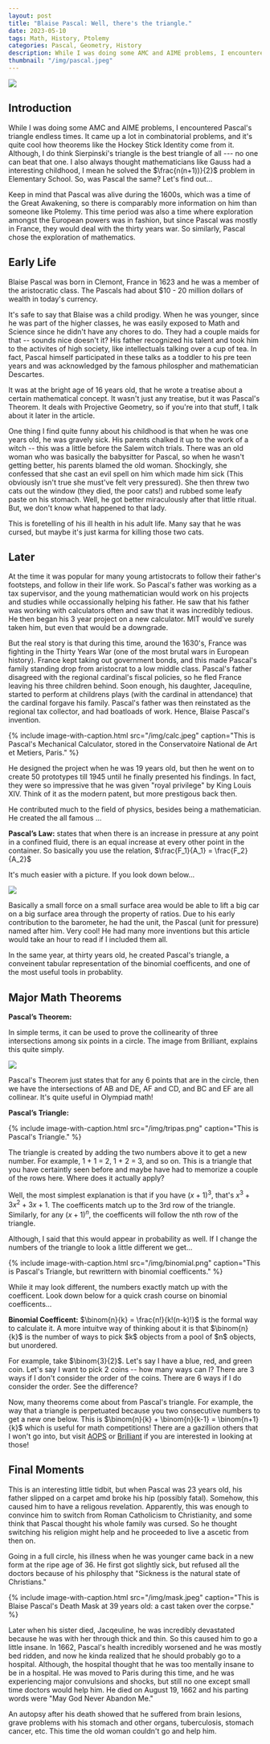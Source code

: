 ```yaml
---
layout: post
title: "Blaise Pascal: Well, there's the triangle."
date: 2023-05-10
tags: Math, History, Ptolemy
categories: Pascal, Geometry, History
description: While I was doing some AMC and AIME problems, I encountered Pascal's triangle endless times. In came up a lot in combinatorial problems, and it's quite cool how theorems like the Hockey Stick Identity come from it. Although, I do think Sierpinski's triangle is the best triangle of all --- no one can beat that one. I also always thought mathematicians like Gauss had a interesting childhood, I mean he solved the n(n+1)/2 problem in Elementary. So, was Pascal the same? Let's find out...
thumbnail: "/img/pascal.jpeg"
---
```


<img class="normal" src="/img/pascal.jpeg">

## Introduction

While I was doing some AMC and AIME problems, I encountered Pascal's triangle endless times. It came up a lot in combinatorial problems, and it's quite cool how theorems like the Hockey Stick Identity come from it. Although, I do think Sierpinski's triangle is the best triangle of all --- no one can beat that one. I also always thought mathematicians like Gauss had a interesting childhood, I mean he solved the $\frac{n(n+1))}{2}$ problem in Elementary School. So, was Pascal the same? Let's find out...

Keep in mind that Pascal was alive during the 1600s, which was a time of the Great Awakening, so there is comparably more information on him than someone like Ptolemy. This time period was also a time where exploration amongst the European powers was in fashion, but since Pascal was mostly in France, they would deal with the thirty years war. So similarly, Pascal chose the exploration of mathematics. 

## Early Life

Blaise Pascal was born in Clemont, France in 1623 and he was a member of the aristocratic class. The Pascals had about $10 - 20 million dollars of wealth in today's currency. 

It's safe to say that Blaise was a child prodigy. When he was younger, since he was part of the higher classes, he was easily exposed to Math and Science since he didn't have any chores to do. They had a couple maids for that -- sounds nice doesn't it? His father recognized his talent and took him to the activites of high society, like intellectuals talking over a cup of tea. In fact, Pascal himself participated in these talks as a toddler to his pre teen years and was acknowledged by the famous philospher and mathematician Descartes. 

 It was at the bright age of 16 years old, that he wrote a treatise about a certain mathematical concept. It wasn't just any treatise, but it was Pascal's Theorem. It deals with Projective Geometry, so if you're into that stuff, I talk about it later in the article. 

One thing I find quite funny about his childhood is that when he was one years old, he was gravely sick. His parents chalked it up to the work of a witch -- this was a little before the Salem witch trials. There was an old woman who was basically the babysitter for Pascal, so when he wasn't getting better, his parents blamed the old woman. Shockingly, she confessed that she cast an evil spell on him which made him sick (This obviously isn't true she must've felt very pressured). She then threw two cats out the window (they died, the poor cats!) and rubbed some leafy paste on his stomach. Well, he got better miraculously after that little ritual. But, we don't know what happened to that lady.

This is foretelling of his ill health in his adult life. Many say that he was cursed, but maybe it's just karma for killing those two cats. 

## Later

At the time it was popular for many young artistocrats to follow their father's footsteps, and follow in their life work. So Pascal's father was working as a tax supervisor, and the young mathematician would work on his projects and studies while occassionally helping his father. He saw that his father was working with calculators often and saw that it was incredibly tedious. He then began his 3 year project on a new calculator. MIT would've surely taken him, but even that would be a downgrade.

But the real story is that during this time, around the 1630's, France was fighting in the Thirty Years War (one of the most brutal wars in European history). France kept taking out government bonds, and this made Pascal's family standing drop from aristocrat to a low middle class. Pascal's father disagreed with the regional cardinal's fiscal policies, so he fled France leaving his three children behind. Soon enough, his daughter, Jacequline, started to perform at childrens plays (with the cardinal in attendance) that the cardinal forgave his family. Pascal's father was then reinstated as the regional tax collector, and had boatloads of work. Hence, Blaise Pascal's invention. 

{% include image-with-caption.html src="/img/calc.jpeg" caption="This is Pascal's Mechanical Calculator, stored in the Conservatoire National de Art et Metiers, Paris." %}

He designed the project when he was 19 years old, but then he went on to create 50 prototypes till 1945 until he finally presented his findings. In fact, they were so impressive that he was given "royal privilege" by King Louis XIV. Think of it as the modern patent, but more prestigous back then.

He contributed much to the field of physics, besides being a mathematician. He created the all famous ...

$\textbf{Pascal's Law:}$ states that when there is an increase in pressure at any point in a confined fluid, there is an equal increase at every other point in the container. So basically you use the relation, $\frac{F_1}{A_1} = \frac{F_2}{A_2}$

It's much easier with a picture. If you look down below...

<img class="small" src="/img/car.png">

Basically a small force on a small surface area would be able to lift a big car on a big surface area through the property of ratios. Due to his early contribution to the barometer, he had the unit, the Pascal (unit for pressure) named after him. Very cool! He had many more inventions but this article would take an hour to read if I included them all. 

In the same year, at thirty years old, he created Pascal's triangle, a conveinent tabular representation of the binomial coefficents, and one of the most useful tools in probablity. 

## Major Math Theorems 

$\textbf{Pascal's Theorem:}$

In simple terms, it can be used to prove the collinearity of three intersections among six points in a circle. The image from Brilliant, explains this quite simply. 

<img class="small" src="/img/circle2.png">

Pascal's Theorem just states that for any 6 points that are in the circle, then we have the intersections of AB and DE, AF and CD, and BC and EF are all collinear. It's quite useful in Olympiad math! 

$\textbf{Pascal's Triangle:}$


{% include image-with-caption.html src="/img/tripas.png" caption="This is Pascal's Triangle." %}


The triangle is created by adding the two numbers above it to get a new number. For example, 1 + 1 = 2, 1 + 2 = 3, and so on. This is a triangle that you have certaintly seen before and maybe have had to memorize a couple of the rows here. Where does it actually apply? 

Well, the most simplest explanation is that if you have $(x+1)^3$, that's $x^3 + 3x^2 + 3x + 1$. The coefficents match up to the 3rd row of the triangle. Similarly, for any $(x+1)^n$, the coefficents will follow the nth row of the triangle. 

Although, I said that this would appear in probability as well. If I change the numbers of the triangle to look a little different we get... 

{% include image-with-caption.html src="/img/binomial.png" caption="This is Pascal's Triangle, but rewrittern with binomial coefficents." %}


While it may look different, the numbers exactly match up with the coefficent. Look down below for a quick crash course on binomial coefficents...

<div class = "warning">
<b>Binomial Coefficent:</b> $\binom{n}{k} = \frac{n!}{k!(n-k)!}$ is the formal way to calculate it. A more intuitve way of thinking about it is that $\binom{n}{k}$ is the number of ways to pick $k$ objects from a pool of $n$ objects, but unordered. 

For example, take $\binom{3}{2}$. Let's say I have a blue, red, and green coin. Let's say I want to pick 2 coins -- how many ways can I? There are 3 ways if I don't consider the order of the coins. There are 6 ways if I do consider the order. See the difference? 
</div>

Now, many theorems come about from Pascal's triangle. For example, the way that a triangle is perpetuated because you two consecutive numbers to get a new one below. This is $\binom{n}{k} + \binom{n}{k-1} = \binom{n+1}{k}$ which is useful for math competitions! There are a gazillion others that I won't go into, but visit [AOPS](https://artofproblemsolving.com/wiki/index.php/Main_Page) or [Brilliant](https://brilliant.org) if you are interested in looking at those! 

## Final Moments

This is an interesting little tidbit, but when Pascal was 23 years old, his father slipped on a carpet amd broke his hip (possibly fatal). Somehow, this caused him to have a religous revelation. Apparently, this was enough to convince him to switch from Roman Catholicism to Christianity, and some think that Pascal thought his whole family was cursed. So he thought switching his religion might help and he proceeded to live a ascetic from then on. 

Going in a full circle, his illness when he was younger came back in a new form at the ripe age of 36. He first got slightly sick, but refused all the doctors because of his philosphy that "Sickness is the natural state of Christians." 


{% include image-with-caption.html src="/img/mask.jpeg" caption="This is Blaise Pascal's Death Mask at 39 years old: a cast taken over the corpse." %}


Later when his sister died, Jacqeuline, he was incredibly devastated because he was with her through thick and thin. So this caused him to go a little insane. In 1662, Pascal's health incredibly worsened and he was mostly bed ridden, and now he kinda realized that he should probably go to a hospital. Although, the hospital thought that he was too mentally insane to be in a hospital. He was moved to Paris during this time, and he was experiencing major convulsions and shocks, but still no one except small time doctors would help him. He died on August 19, 1662 and his parting words were "May God Never Abandon Me."

An autopsy after his death showed that he suffered from brain lesions, grave problems with his stomach and other organs, tuberculosis, stomach cancer, etc. This time the old woman couldn't go and help him. 





